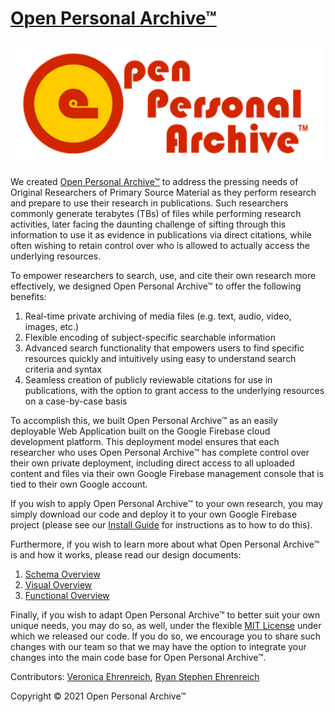 # [Open Personal Archive™](http://openpersonalarchive.com)

<img src="code/webapp/images/OpenPersonalArchive_Small_Logo.png" width="500" />

We created [Open Personal Archive™](https://github.com/vkehren/open-personal-archive) to address the pressing needs of Original Researchers of Primary Source Material as they perform research and prepare to use their research in publications. Such researchers commonly generate terabytes (TBs) of files while performing research activities, later facing the daunting challenge of sifting through this information to use it as evidence in publications via direct citations, while often wishing to retain control over who is allowed to actually access the underlying resources.

To empower researchers to search, use, and cite their own research more effectively, we designed Open Personal Archive™ to offer the following benefits:

1. Real-time private archiving of media files (e.g. text, audio, video, images, etc.)
2. Flexible encoding of subject-specific searchable information
3. Advanced search functionality that empowers users to find specific resources quickly and intuitively using easy to understand search criteria and syntax
4. Seamless creation of publicly reviewable citations for use in publications, with the option to grant access to the underlying resources on a case-by-case basis

To accomplish this, we built Open Personal Archive™ as an easily deployable Web Application built on the Google Firebase cloud development platform. This deployment model ensures that each researcher who uses Open Personal Archive™ has complete control over their own private deployment, including direct access to all uploaded content and files via their own Google Firebase management console that is tied to their own Google account.

If you wish to apply Open Personal Archive™ to your own research, you may simply download our code and deploy it to your own Google Firebase project (please see our [Install Guide](./docs/InstallGuide.md) for instructions as to how to do this).

Furthermore, if you wish to learn more about what Open Personal Archive™ is and how it works, please read our design documents:

1. [Schema Overview](./docs/SchemaOverview.md)
2. [Visual Overview](./docs/VisualOverview.md)
3. [Functional Overview](./docs/FunctionalOverview.md)

Finally, if you wish to adapt Open Personal Archive™ to better suit your own unique needs, you may do so, as well, under the flexible [MIT License](./LICENSE) under which we released our code. If you do so, we encourage you to share such changes with our team so that we may have the option to integrate your changes into the main code base for Open Personal Archive™.

Contributors: [Veronica Ehrenreich](https://github.com/vkehren), [Ryan Stephen Ehrenreich](https://github.com/rehrenreich)

Copyright © 2021 Open Personal Archive™
